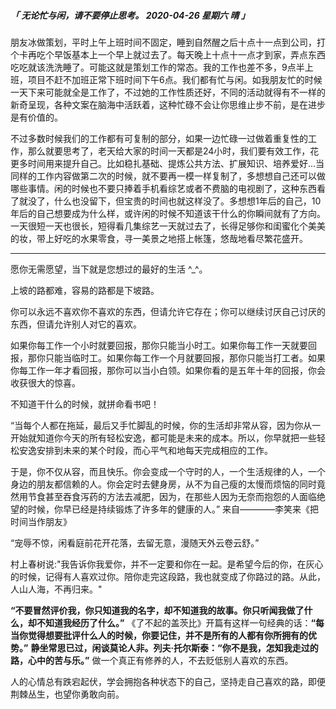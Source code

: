 ##### 「 无论忙与闲，请不要停止思考。 2020-04-26 星期六 晴 」
朋友冰做策划，平时上午上班时间不固定，睡到自然醒之后十点十一点到公司，打个卡再吃个早饭基本上一个早上就过去了。每天晚上十点十一点才到家，弄点东西吃吃就该洗洗睡了。可能这就是策划工作的常态。我的工作也差不多，9点半上班，项目不赶不加班正常下班时间下午6点。我们都有忙与闲。如我朋友忙的时候一天下来可能就全是工作了，不过她的工作性质还好，不同的活动就得有不一样的新奇呈现，各种文案在脑海中活跃着，这种忙碌不会让你思维止步不前，是在进步是有价值的。

不过多数时候我们的工作都有可复制的部分，如果一边忙碌一过做着重复性的工作，那么就要思考了，老天给大家的时间一天都是24小时，我们要有效工作，花更多时间用来提升自己。比如稳扎基础、提炼公共方法、扩展知识、培养爱好...当同样的工作内容做第二次的时候，就不要再一模一样复制了，多想想自己还可以做哪些事情。闲的时候也不要只捧着手机看综艺或者不费脑的电视剧了，这种东西看了就没了，什么也没留下，但宝贵的时间也就这样没了。多想想1年后的自己，10年后的自己想要成为什么样，或许闲的时候不知道该干什么的你瞬间就有了方向。一天很短一天也很长，短得看几集综艺一天就过去了，长得足够你和闺蜜化个美美的妆，带上好吃的水果零食，寻一美景之地搭上帐篷，悠哉地看尽繁花盛开。

---
愿你无需愿望，当下就是您想过的最好的生活 ^_^。

上坡的路都难，容易的路都是下坡路。

你可以永远不喜欢你不喜欢的东西，但请允许它存在；你可以继续讨厌自己讨厌的东西，但请允许别人对它的喜欢。

如果你每工作一个小时就要回报，那你只能当小时工。如果你每工作一天就要回报，那你只能当临时工。如果你每工作一个月就要回报，那你只能当打工者。如果你每工作一年才看回报，那你可以当小白领。如果你看的是五年十年的回报，你会收获很大的惊喜。

不知道干什么的时候，就拼命看书吧！ 

“当每个人都在拖延，最后又手忙脚乱的时候，你的生活却非常从容，因为你从一开始就知道你今天的所有轻松安逸，都可能是未来的成本。所以，你早就把一些轻松安逸安排到未来的某个时段，而心平气和地每天完成相应的工作。

于是，你不仅从容，而且快乐。你会变成一个守时的人，一个生活规律的人，一个身边的朋友都信赖的人。你会定时去健身房，从不为自己瘦的太慢而烦恼的同时竟然用节食甚至吞食泻药的方法去减肥，因为，在那些人因为无奈而抱怨的人面临绝望的时候，你早已经是持续锻炼了许多年的健康的人。” 来自————李笑来《把时间当作朋友》 

“宠辱不惊，闲看庭前花开花落，去留无意，漫随天外云卷云舒。” 

村上春树说:"我告诉你我爱你，并不一定要和你在一起。是希望今后的你，在灰心的时候，记得有人喜欢过你。陪你走完这段路，我也就变成了你路过的路。从此，人山人海，不再归来。" 

**“不要冒然评价我，你只知道我的名字，却不知道我的故事。你只听闻我做了什么，却不知道我经历了什么。”** 《了不起的盖茨比》开篇有这样一句经典的话：**“每当你觉得想要批评什么人的时候，你要记住，并不是所有的人都有你所拥有的优势。”** **静坐常思已过，闲谈莫论人非。**列夫·托尔斯泰：**“你不是我，怎知我走过的路，心中的苦与乐。”** 做一个真正有修养的人，不去贬低别人喜欢的东西。

人的心情总有跌宕起伏，学会拥抱各种状态下的自己，坚持走自己喜欢的路，即便荆棘丛生，也望你勇敢向前。




